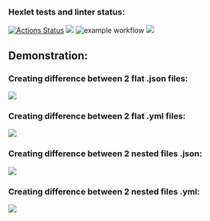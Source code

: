 ### Hexlet tests and linter status:
[![Actions Status](https://github.com/SierraMoiseevna/frontend-project-46/actions/workflows/hexlet-check.yml/badge.svg)](https://github.com/SierraMoiseevna/frontend-project-46/actions)
<a href="https://codeclimate.com/github/ElenaManukyan/frontend-project-46/maintainability"><img src="https://api.codeclimate.com/v1/badges/567e889cf3a5d076d28d/maintainability" /></a>
![example workflow](https://github.com/ElenaManukyan/frontend-project-46/actions/workflows/gendiff.yml/badge.svg)
<a href="https://codeclimate.com/github/ElenaManukyan/frontend-project-46/test_coverage"><img src="https://api.codeclimate.com/v1/badges/567e889cf3a5d076d28d/test_coverage" /></a>
## Demonstration:
### Creating difference between 2 flat .json files:
<a href="https://asciinema.org/a/651304" target="_blank"><img src="https://asciinema.org/a/651304.svg" /></a>
### Creating difference between 2 flat .yml files:
<a href="https://asciinema.org/a/651305" target="_blank"><img src="https://asciinema.org/a/651305.svg" /></a>
### Creating difference between 2 nested files .json:
<a href="https://asciinema.org/a/651308" target="_blank"><img src="https://asciinema.org/a/651308.svg" /></a>
### Creating difference between 2 nested files .yml:
<a href="https://asciinema.org/a/651307" target="_blank"><img src="https://asciinema.org/a/651307.svg" /></a>

